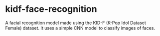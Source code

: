 # kidf-face-recognition
A facial recognition model made using the KID-F (K-Pop Idol Dataset Female) dataset. It uses a simple CNN model to classify images of faces.
